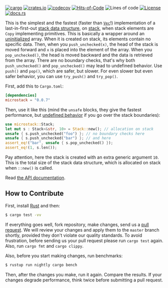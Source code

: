 [![cargo](https://github.com/yegor256/microstack/actions/workflows/cargo.yml/badge.svg)](https://github.com/yegor256/microstack/actions/workflows/cargo.yml)
[![crates.io](https://img.shields.io/crates/v/microstack.svg)](https://crates.io/crates/microstack)
[![codecov](https://codecov.io/gh/yegor256/microstack/branch/master/graph/badge.svg)](https://codecov.io/gh/yegor256/microstack)
[![Hits-of-Code](https://hitsofcode.com/github/yegor256/microstack)](https://hitsofcode.com/view/github/yegor256/microstack)
![Lines of code](https://img.shields.io/tokei/lines/github/yegor256/microstack)
[![License](https://img.shields.io/badge/license-MIT-green.svg)](https://github.com/yegor256/microstack/blob/master/LICENSE.txt)
[![docs.rs](https://img.shields.io/docsrs/microstack)](https://docs.rs/microstack/latest/microstack/)

This is the simplest and the fastest (faster than [`Vec`](https://doc.rust-lang.org/std/vec/struct.Vec.html)!) implementation of a 
last-in-first-out [stack data structure](https://en.wikipedia.org/wiki/Stack_%28abstract_data_type%29), 
on [stack](https://en.wikipedia.org/wiki/Call_stack), 
when stack elements are `Copy` implementing primitives. 
This is basically a wrapper around an [uninitialized](https://doc.rust-lang.org/nomicon/uninitialized.html) array.
When it is created on stack, its elements contain no specific data.
Then, when you `push_unchecked(x)`, the head of the stack is moved forward
and `x` is placed into the element of the array. When you `pop_unchecked()`,
the head is moved backward and the data is retrieved from the array.
There are no boundary checks, that's why both `push_unchecked()` and `pop_unchecked()` may lead to undefined
behavior. Use `push()` and `pop()`, which are safer, but slower.
For even slower but even safer behavior, you can use `try_push()` and `try_pop()`.

First, add this to `Cargo.toml`:

```toml
[dependencies]
microstack = "0.0.7"
```

Then, use it like this (mind the `unsafe` blocks, they give the fastest performance, 
but [undefined behavior](https://doc.rust-lang.org/reference/behavior-considered-undefined.html) 
if you go over the stack boundaries):

```rust
use microstack::Stack;
let mut s : Stack<&str, 10> = Stack::new(); // allocation on stack
unsafe { s.push_unchecked("foo") }; // no boundary checks here
unsafe { s.push_unchecked("bar") }; // and here
assert_eq!("bar", unsafe { s.pop_unchecked() });
assert_eq!(1, s.len());
```

Pay attention, here the stack is created with an extra generic argument `10`. This is 
the total size of the stack data structure, which is allocated on stack when `::new()` is called. 

Read [the API documentation](https://docs.rs/microstack/latest/microstack/).

## How to Contribute

First, install [Rust](https://www.rust-lang.org/tools/install) and then:

```bash
$ cargo test -vv
```

If everything goes well, fork repository, make changes, send us a [pull request](https://www.yegor256.com/2014/04/15/github-guidelines.html).
We will review your changes and apply them to the `master` branch shortly,
provided they don't violate our quality standards. To avoid frustration,
before sending us your pull request please run `cargo test` again. Also, 
run `cargo fmt` and `cargo clippy`.

Also, before you start making changes, run benchmarks:

```bash
$ rustup run nightly cargo bench
```

Then, after the changes you make, run it again. Compare the results. If your changes
degrade performance, think twice before submitting a pull request.

